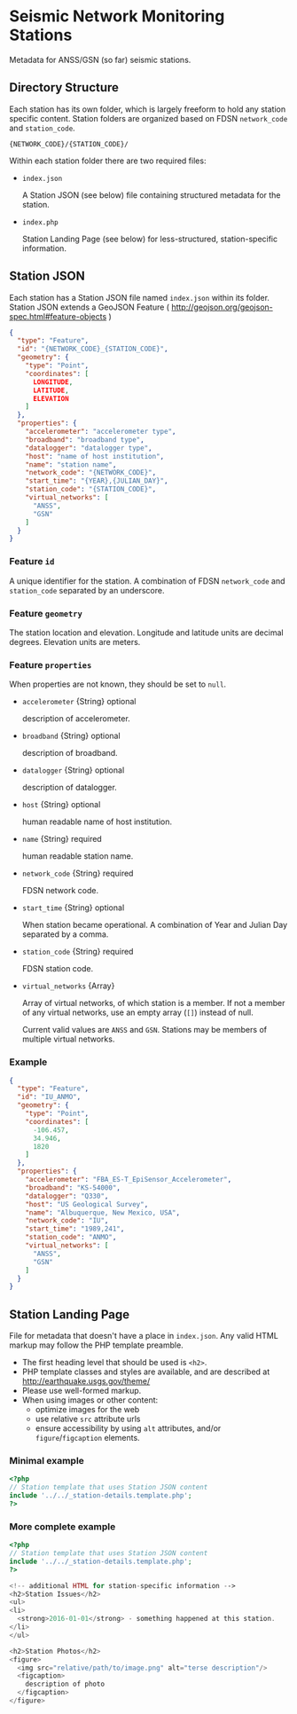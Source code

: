 Seismic Network Monitoring Stations
===================================

Metadata for ANSS/GSN (so far) seismic stations.


## Directory Structure

Each station has its own folder, which is largely freeform to hold any station
specific content.  Station folders are organized based on FDSN `network_code` and `station_code`.
```
{NETWORK_CODE}/{STATION_CODE}/
```

Within each station folder there are two required files:

- `index.json`

  A Station JSON (see below) file containing structured metadata for the
  station.

- `index.php`

  Station Landing Page (see below) for less-structured, station-specific
  information.


## Station JSON

Each station has a Station JSON file named `index.json` within its folder.
Station JSON extends a GeoJSON Feature
  ( http://geojson.org/geojson-spec.html#feature-objects )

```json
{
  "type": "Feature",
  "id": "{NETWORK_CODE}_{STATION_CODE}",
  "geometry": {
    "type": "Point",
    "coordinates": [
      LONGITUDE,
      LATITUDE,
      ELEVATION
    ]
  },
  "properties": {
    "accelerometer": "accelerometer type",
    "broadband": "broadband type",
    "datalogger": "datalogger type",
    "host": "name of host institution",
    "name": "station name",
    "network_code": "{NETWORK_CODE}",
    "start_time": "{YEAR},{JULIAN_DAY}",
    "station_code": "{STATION_CODE}",
    "virtual_networks": [
      "ANSS",
      "GSN"
    ]
  }
}
```

### Feature `id`

A unique identifier for the station.
A combination of FDSN `network_code` and `station_code` separated by an
underscore.

### Feature `geometry`

The station location and elevation.
Longitude and latitude units are decimal degrees.
Elevation units are meters.

### Feature `properties`

When properties are not known, they should be set to `null`.

- `accelerometer` {String} optional

  description of accelerometer.

- `broadband` {String} optional

  description of broadband.

- `datalogger` {String} optional

  description of datalogger.

- `host` {String} optional

  human readable name of host institution.

- `name` {String} required

  human readable station name.

- `network_code` {String} required

  FDSN network code.

- `start_time` {String} optional

  When station became operational.
  A combination of Year and Julian Day separated by a comma.

- `station_code` {String} required

  FDSN station code.

- `virtual_networks` {Array<String>}

  Array of virtual networks, of which station is a member.
  If not a member of any virtual networks, use an empty array (`[]`)
  instead of null.

  Current valid values are `ANSS` and `GSN`.
  Stations may be members of multiple virtual networks.


### Example
```json
{
  "type": "Feature",
  "id": "IU_ANMO",
  "geometry": {
    "type": "Point",
    "coordinates": [
      -106.457,
      34.946,
      1820
    ]
  },
  "properties": {
    "accelerometer": "FBA_ES-T_EpiSensor_Accelerometer",
    "broadband": "KS-54000",
    "datalogger": "Q330",
    "host": "US Geological Survey",
    "name": "Albuquerque, New Mexico, USA",
    "network_code": "IU",
    "start_time": "1989,241",
    "station_code": "ANMO",
    "virtual_networks": [
      "ANSS",
      "GSN"
    ]
  }
}
```


## Station Landing Page

File for metadata that doesn't have a place in `index.json`.
Any valid HTML markup may follow the PHP template preamble.

- The first heading level that should be used is `<h2>`.
- PHP template classes and styles are available, and are described at
  http://earthquake.usgs.gov/theme/
- Please use well-formed markup.
- When using images or other content:
  - optimize images for the web
  - use relative `src` attribute urls
  - ensure accessibility by using `alt` attributes, and/or
    `figure`/`figcaption` elements.

### Minimal example

```php
<?php
// Station template that uses Station JSON content
include '../../_station-details.template.php';
?>
```

### More complete example

```php
<?php
// Station template that uses Station JSON content
include '../../_station-details.template.php';
?>

<!-- additional HTML for station-specific information -->
<h2>Station Issues</h2>
<ul>
<li>
  <strong>2016-01-01</strong> - something happened at this station.
</li>
</ul>

<h2>Station Photos</h2>
<figure>
  <img src="relative/path/to/image.png" alt="terse description"/>
  <figcaption>
    description of photo
  </figcaption>
</figure>
```
